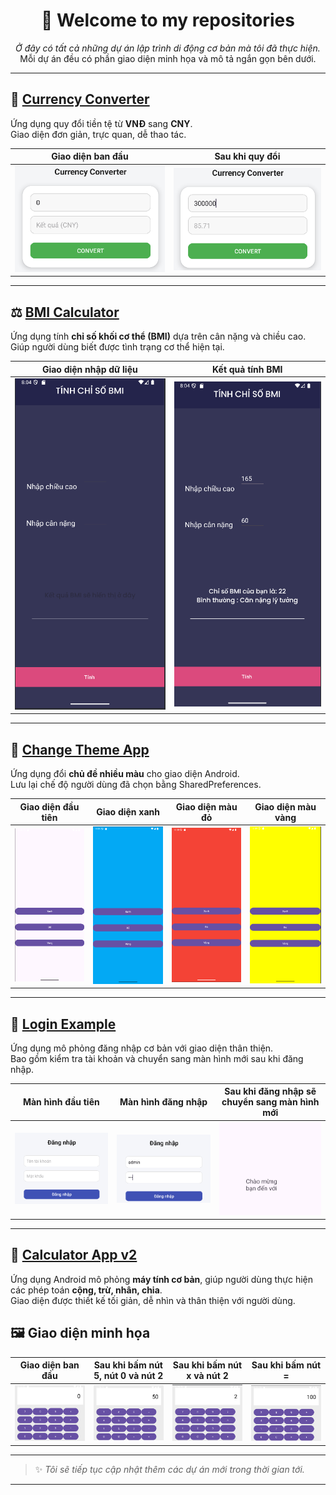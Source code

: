 <div align="center">

# 👋 Welcome to my repositories

*Ở đây có tất cả những dự án lập trình di động cơ bản mà tôi đã thực hiện.*  
Mỗi dự án đều có phần giao diện minh họa và mô tả ngắn gọn bên dưới.

---

</div>

## 💱 [Currency Converter](./UnitConverter)
Ứng dụng quy đổi tiền tệ từ **VNĐ** sang **CNY**.  
Giao diện đơn giản, trực quan, dễ thao tác.

| Giao diện ban đầu | Sau khi quy đổi |
|-------------------|-----------------|
| ![Initial](./UnitConverter/Image/Currency1.png) | ![Result](./UnitConverter/Image/Currency2.png) |

---

## ⚖️ [BMI Calculator](./BMI)
Ứng dụng tính **chỉ số khối cơ thể (BMI)** dựa trên cân nặng và chiều cao.  
Giúp người dùng biết được tình trạng cơ thể hiện tại.

| Giao diện nhập dữ liệu | Kết quả tính BMI |
|------------------------|------------------|
| ![Initial](./BMI/Image/BMI1.png) | ![Result](./BMI/Image/BMI2.png) |

---

## 🎨 [Change Theme App](./IamthemChangeTheme)
Ứng dụng đổi **chủ đề nhiều màu** cho giao diện Android.  
Lưu lại chế độ người dùng đã chọn bằng SharedPreferences.

| Giao diện đầu tiên | Giao diện xanh | Giao diện màu đỏ | Giao diện màu vàng |
|--------------------|----------------|------------------|--------------------|
| ![Initial](./lamthemChangeTheme/Image/Change1.png) | ![Blue](./lamthemChangeTheme/Image/ChangeBlue.png) | ![Red](./lamthemChangeTheme/Image/ChangeRed.png) | ![Yellow](./lamthemChangeTheme/Image/ChangeYellow.png) |

---

## 🔑 [Login Example](./LamthemDangnhap)
Ứng dụng mô phỏng đăng nhập cơ bản với giao diện thân thiện.  
Bao gồm kiểm tra tài khoản và chuyển sang màn hình mới sau khi đăng nhập.

| Màn hình đầu tiên |  Màn hình đăng nhập | Sau khi đăng nhập sẽ chuyển sang màn hình mới |
|-------------------|---------------------|-----------------------------------------------|
| ![Initial](./LamthemDangnhap/Image/Login1.png) | ![Login](./LamthemDangnhap/Image/Login2.png) | ![Welcome](./LamthemDangnhap/Image/Login3.png) |

---
## 🧮 [Calculator App v2](./lamthem_SimpleCalculator)

Ứng dụng Android mô phỏng **máy tính cơ bản**, giúp người dùng thực hiện các phép toán **cộng, trừ, nhân, chia**.  
Giao diện được thiết kế tối giản, dễ nhìn và thân thiện với người dùng.

## 🖼️ Giao diện minh họa

| Giao diện ban đầu | Sau khi bấm nút 5, nút 0 và nút 2 | Sau khi bấm nút x và nút 2 | Sau khi bấm nút =|
|--------------------|----------------------------------|----------------------------|------------------|
| ![Initial](./lamthem_SimpleCalculator/Image/Calculator1.png) | ![Next](./lamthem_SimpleCalculator/Image/Calculator2.png) | ![Nextt](./lamthem_SimpleCalculator/Image/Calculator3.png)| ![Result](./lamthem_SimpleCalculator/Image/Calculator4.png) |

---
> ✨ *Tôi sẽ tiếp tục cập nhật thêm các dự án mới trong thời gian tới.*

---
